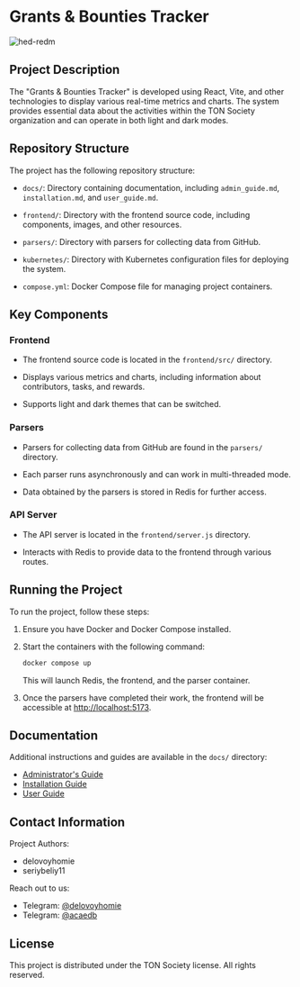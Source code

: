 # Grants & Bounties Tracker
![hed-redm](https://github.com/seriybeliy11/Grants-Bounty-Tracker/assets/129196368/5db30a5a-de54-4dbc-a6d6-719e7108e0b9)


## Project Description

The "Grants & Bounties Tracker" is developed using React, Vite, and other technologies to display various real-time metrics and charts. The system provides essential data about the activities within the TON Society organization and can operate in both light and dark modes.

## Repository Structure

The project has the following repository structure:

- `docs/`: Directory containing documentation, including `admin_guide.md`, `installation.md`, and `user_guide.md`.

- `frontend/`: Directory with the frontend source code, including components, images, and other resources.

- `parsers/`: Directory with parsers for collecting data from GitHub.

- `kubernetes/`: Directory with Kubernetes configuration files for deploying the system.

- `compose.yml`: Docker Compose file for managing project containers.

## Key Components

### Frontend

- The frontend source code is located in the `frontend/src/` directory.

- Displays various metrics and charts, including information about contributors, tasks, and rewards.

- Supports light and dark themes that can be switched.

### Parsers

- Parsers for collecting data from GitHub are found in the `parsers/` directory.

- Each parser runs asynchronously and can work in multi-threaded mode.

- Data obtained by the parsers is stored in Redis for further access.

### API Server

- The API server is located in the `frontend/server.js` directory.

- Interacts with Redis to provide data to the frontend through various routes.

## Running the Project

To run the project, follow these steps:

1. Ensure you have Docker and Docker Compose installed.

2. Start the containers with the following command:

   ```bash
   docker compose up
   ```

   This will launch Redis, the frontend, and the parser container.

3. Once the parsers have completed their work, the frontend will be accessible at [http://localhost:5173](http://localhost:5173).

## Documentation

Additional instructions and guides are available in the `docs/` directory:

- [Administrator's Guide](docs/admin_guide.md)
- [Installation Guide](docs/installation.md)
- [User Guide](docs/user_guide.md)

## Contact Information

Project Authors:

- delovoyhomie
- seriybeliy11

Reach out to us:

- Telegram: [@delovoyhomie](https://t.me/delovoyhomie)
- Telegram: [@acaedb](https://t.me/acaedb)

## License

This project is distributed under the TON Society license. All rights reserved.
